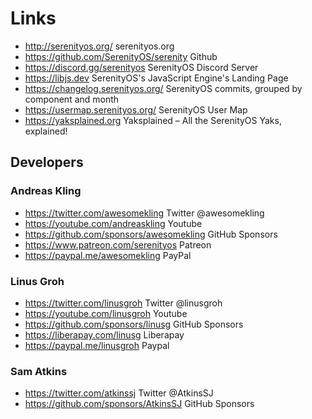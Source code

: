 # Links
- <http://serenityos.org/> serenityos.org
- <https://github.com/SerenityOS/serenity> Github
- <https://discord.gg/serenityos> SerenityOS Discord Server
- <https://libjs.dev> SerenityOS's JavaScript Engine's Landing Page
- <https://changelog.serenityos.org/> SerenityOS commits, grouped by component and month
- <https://usermap.serenityos.org/> SerenityOS User Map
- <https://yaksplained.org> Yaksplained – All the SerenityOS Yaks, explained!

## Developers

### Andreas Kling
- <https://twitter.com/awesomekling> Twitter @awesomekling
- <https://youtube.com/andreaskling> Youtube
- <https://github.com/sponsors/awesomekling> GitHub Sponsors
- <https://www.patreon.com/serenityos> Patreon
- <https://paypal.me/awesomekling> PayPal

### Linus Groh 
- <https://twitter.com/linusgroh> Twitter @linusgroh
- <https://youtube.com/linusgroh> Youtube
- <https://github.com/sponsors/linusg> GitHub Sponsors
- <https://liberapay.com/linusg> Liberapay
- <https://paypal.me/linusgroh> Paypal

### Sam Atkins
- <https://twitter.com/atkinssj> Twitter @AtkinsSJ
- <https://github.com/sponsors/AtkinsSJ> GitHub Sponsors
